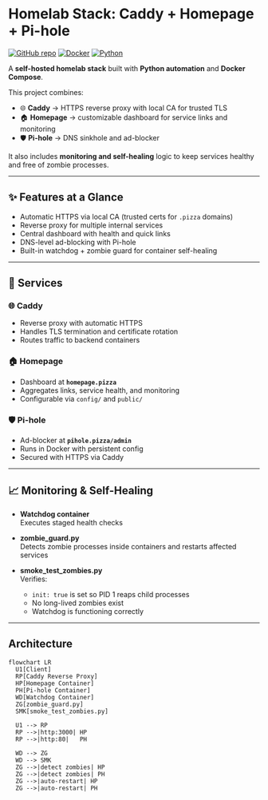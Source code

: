 # Homelab Stack: Caddy + Homepage + Pi-hole

[![GitHub repo](https://img.shields.io/badge/github-dj--3dub/tim--homelab-181717?logo=github)](https://github.com/dj-3dub/tim-homelab)
[![Docker](https://img.shields.io/badge/Docker-Ready-blue?logo=docker)](https://www.docker.com/)
[![Python](https://img.shields.io/badge/Python-Automation-3776AB?logo=python)](https://www.python.org/)

A **self-hosted homelab stack** built with **Python automation** and **Docker Compose**.

This project combines:
- 🌐 **Caddy** → HTTPS reverse proxy with local CA for trusted TLS  
- 🏠 **Homepage** → customizable dashboard for service links and monitoring  
- 🛡️ **Pi-hole** → DNS sinkhole and ad-blocker  

It also includes **monitoring and self-healing** logic to keep services healthy and free of zombie processes.

---

## ✨ Features at a Glance

- Automatic HTTPS via local CA (trusted certs for `.pizza` domains)
- Reverse proxy for multiple internal services
- Central dashboard with health and quick links
- DNS-level ad-blocking with Pi-hole
- Built-in watchdog + zombie guard for container self-healing

---

## 🔧 Services

### 🌐 Caddy
- Reverse proxy with automatic HTTPS
- Handles TLS termination and certificate rotation
- Routes traffic to backend containers

### 🏠 Homepage
- Dashboard at **`homepage.pizza`**
- Aggregates links, service health, and monitoring
- Configurable via `config/` and `public/`

### 🛡️ Pi-hole
- Ad-blocker at **`pihole.pizza/admin`**
- Runs in Docker with persistent config
- Secured with HTTPS via Caddy

---

## 📈 Monitoring & Self-Healing

- **Watchdog container**  
  Executes staged health checks

- **zombie_guard.py**  
  Detects zombie processes inside containers and restarts affected services

- **smoke_test_zombies.py**  
  Verifies:
  - `init: true` is set so PID 1 reaps child processes
  - No long-lived zombies exist
  - Watchdog is functioning correctly

---

## Architecture

```mermaid
flowchart LR
  U1[Client]
  RP[Caddy Reverse Proxy]
  HP[Homepage Container]
  PH[Pi-hole Container]
  WD[Watchdog Container]
  ZG[zombie_guard.py]
  SMK[smoke_test_zombies.py]

  U1 --> RP
  RP -->|http:3000| HP
  RP -->|http:80|   PH

  WD --> ZG
  WD --> SMK
  ZG -->|detect zombies| HP
  ZG -->|detect zombies| PH
  ZG -->|auto-restart| HP
  ZG -->|auto-restart| PH


